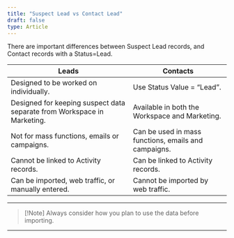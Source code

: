 ```yaml
---
title: "Suspect Lead vs Contact Lead"
draft: false
type: Article
---
```




There are important differences between Suspect Lead records, and Contact records with a Status=Lead.

|Leads|Contacts|
|------|-----|
|Designed to be worked on individually.|Use Status Value = “Lead”.|
|Designed for keeping suspect data separate from Workspace in Marketing.|Available in both the Workspace and Marketing.|
|Not for mass functions, emails or campaigns.|Can be used in mass functions, emails and campaigns.|
|Cannot be linked to Activity records.|Can be linked to Activity records.|
|Can be imported, web traffic, or manually entered.|Cannot be imported by web traffic.|

----
>[!Note] Always consider how you plan to use the data before importing.

------
